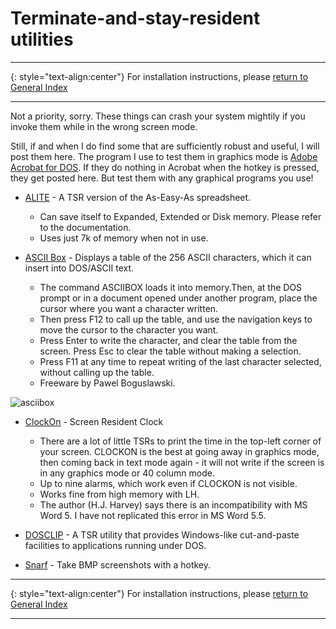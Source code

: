 # Terminate-and-stay-resident utilities

-----

{: style="text-align:center"}
For installation instructions, please [return to General Index](README.md)

-----

Not a priority, sorry. These things can crash your system mightily if you invoke them while in the wrong screen mode. 

Still, if and when I do find some that are sufficiently robust and useful, I will post them here. The program I use to test  them in graphics mode is [Adobe Acrobat for DOS](./zip/acrodos.zip). If they do nothing in Acrobat when the hotkey is pressed, they get posted here. But test them with any graphical programs you use!

+ [ALITE](./zip/alite.zip) - A TSR version of the As-Easy-As spreadsheet.
    + Can save itself to Expanded, Extended or Disk memory. Please refer to the documentation.
    + Uses just 7k of memory when not in use.

+ [ASCII Box](./zip/asciibox.zip) - Displays a table of the 256 ASCII characters, which it can insert into DOS/ASCII text.
    + The command ASCIIBOX loads it into memory.Then, at the DOS prompt or in a document opened under another program, place the cursor where you want a character written.
    + Then press F12 to call up the table, and use the navigation keys to move the cursor to the character you want.
    + Press Enter to write the 
character, and clear the table from the screen. Press Esc to clear the table without making a selection.
    + Press F11 at any time to repeat writing of the last character selected, without calling up the table.
    + Freeware by Pawel Boguslawski.

![asciibox](./imgs/asciibox.png)

+ [ClockOn](./zip/clockon.zip) - Screen Resident Clock
    + There are a lot of little TSRs to print the time in the top-left corner of your screen. CLOCKON is the best at going away in graphics mode, then coming back in text mode again - it  will  not  write  if the screen is in any graphics mode or 40 column mode.
    + Up to nine alarms, which work even if CLOCKON is not visible.
    + Works fine from high memory with LH.
    + The author (H.J. Harvey) says there is an incompatibility with MS Word 5. I have not replicated this error in MS Word 5.5.

+ [DOSCLIP](./zip/dosclip.zip) - A TSR utility that provides Windows-like cut-and-paste facilities to applications running under DOS.

+ [Snarf](./zip/snarf.zip) - Take BMP screenshots with a hotkey.

-----

{: style="text-align:center"}
For installation instructions, please [return to General Index](README.md)

-----
